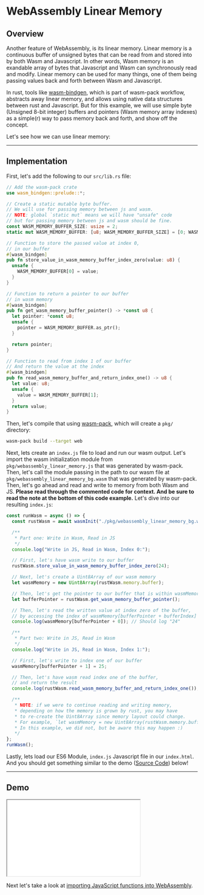 # WebAssembly Linear Memory

## Overview

Another feature of WebAssembly, is its linear memory. Linear memory is a continuous buffer of unsigned bytes that can be read from and stored into by both Wasm and Javascript. In other words, Wasm memory is an exandable array of bytes that Javascript and Wasm can synchronously read and modify. Linear memory can be used for many things, one of them being passing values back and forth between Wasm and Javascript.

In rust, tools like [wasm-bindgen](https://github.com/rustwasm/wasm-bindgen), which is part of wasm-pack workflow, abstracts away linear memory, and allows using native data structures between rust and Javascript. But for this example, we will use simple byte (Unsigned 8-bit integer) buffers and pointers (Wasm memory array indexes) as a simple(r) way to pass memory back and forth, and show off the concept.

Let's see how we can use linear memory:

---

## Implementation

First, let's add the following to our `src/lib.rs` file:

```rust
// Add the wasm-pack crate
use wasm_bindgen::prelude::*;

// Create a static mutable byte buffer.
// We will use for passing memory between js and wasm.
// NOTE: global `static mut` means we will have "unsafe" code
// but for passing memory between js and wasm should be fine.
const WASM_MEMORY_BUFFER_SIZE: usize = 2;
static mut WASM_MEMORY_BUFFER: [u8; WASM_MEMORY_BUFFER_SIZE] = [0; WASM_MEMORY_BUFFER_SIZE];

// Function to store the passed value at index 0,
// in our buffer
#[wasm_bindgen]
pub fn store_value_in_wasm_memory_buffer_index_zero(value: u8) {
  unsafe {
    WASM_MEMORY_BUFFER[0] = value;
  }
}

// Function to return a pointer to our buffer
// in wasm memory
#[wasm_bindgen]
pub fn get_wasm_memory_buffer_pointer() -> *const u8 {
  let pointer: *const u8;
  unsafe {
    pointer = WASM_MEMORY_BUFFER.as_ptr();
  }

  return pointer;
}

// Function to read from index 1 of our buffer
// And return the value at the index
#[wasm_bindgen]
pub fn read_wasm_memory_buffer_and_return_index_one() -> u8 {
  let value: u8;
  unsafe {
    value = WASM_MEMORY_BUFFER[1];
  }
  return value;
}
```

Then, let's compile that using [wasm-pack](https://github.com/rustwasm/wasm-pack), which will create a `pkg/` directory:

```bash
wasm-pack build --target web
```

Next, lets create an `index.js` file to load and run our wasm output. Let's import the wasm initialization module from `pkg/webassembly_linear_memory.js` that was generated by wasm-pack. Then, let's call the module passing in the path to our wasm file at `pkg/webassembly_linear_memory_bg.wasm` that was generated by wasm-pack. Then, let's go ahead and read and write to memory from both Wasm and JS. **Please read through the commented code for context. And be sure to read the note at the bottom of this code example.** Let's dive into our resulting `index.js`:

```javascript
const runWasm = async () => {
  const rustWasm = await wasmInit("./pkg/webassembly_linear_memory_bg.wasm");

  /**
   * Part one: Write in Wasm, Read in JS
   */
  console.log("Write in JS, Read in Wasm, Index 0:");

  // First, let's have wasm write to our buffer
  rustWasm.store_value_in_wasm_memory_buffer_index_zero(24);

  // Next, let's create a Uint8Array of our wasm memory
  let wasmMemory = new Uint8Array(rustWasm.memory.buffer);

  // Then, let's get the pointer to our buffer that is within wasmMemory
  let bufferPointer = rustWasm.get_wasm_memory_buffer_pointer();

  // Then, let's read the written value at index zero of the buffer,
  // by accessing the index of wasmMemory[bufferPointer + bufferIndex]
  console.log(wasmMemory[bufferPointer + 0]); // Should log "24"

  /**
   * Part two: Write in JS, Read in Wasm
   */
  console.log("Write in JS, Read in Wasm, Index 1:");

  // First, let's write to index one of our buffer
  wasmMemory[bufferPointer + 1] = 25;

  // Then, let's have wasm read index one of the buffer,
  // and return the result
  console.log(rustWasm.read_wasm_memory_buffer_and_return_index_one()); // Should log "25"

  /**
   * NOTE: if we were to continue reading and writing memory,
   * depending on how the memory is grown by rust, you may have
   * to re-create the Uint8Array since memory layout could change.
   * For example, `let wasmMemory = new Uint8Array(rustWasm.memory.buffer);`
   * In this example, we did not, but be aware this may happen :)
   */
};
runWasm();
```

Lastly, lets load our ES6 Module, `index.js` Javascript file in our `index.html`. And you should get something similar to the demo ([Source Code](/source-redirect?path=examples/webassembly-linear-memory/demo/rust)) below!

---

## Demo

<iframe width="350px" height="200px" title="Rust Demo" src="/examples/webassembly-linear-memory/demo/rust/"></iframe>

Next let's take a look at [importing JavaScript functions into WebAssembly](/example-redirect?exampleName=importing-javascript-functions-into-webassembly).
